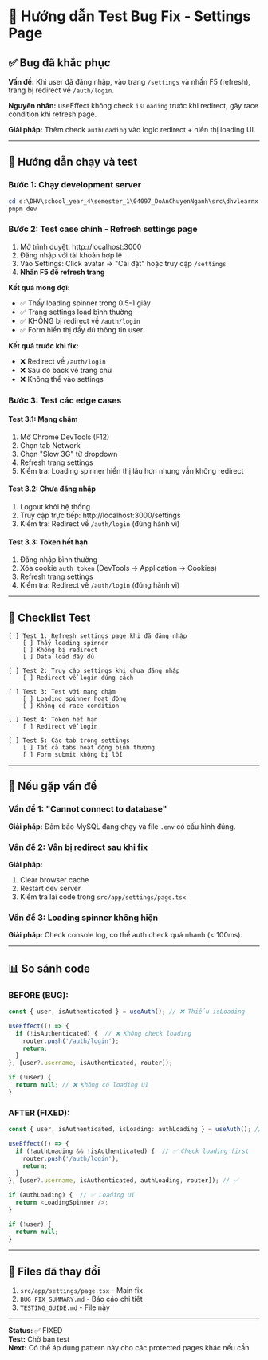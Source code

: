 # 🧪 Hướng dẫn Test Bug Fix - Settings Page

## ✅ Bug đã khắc phục

**Vấn đề:** Khi user đã đăng nhập, vào trang `/settings` và nhấn F5 (refresh), trang bị redirect về `/auth/login`.

**Nguyên nhân:** useEffect không check `isLoading` trước khi redirect, gây race condition khi refresh page.

**Giải pháp:** Thêm check `authLoading` vào logic redirect + hiển thị loading UI.

---

## 🚀 Hướng dẫn chạy và test

### Bước 1: Chạy development server

```powershell
cd e:\DHV\school_year_4\semester_1\04097_DoAnChuyenNganh\src\dhvlearnx
pnpm dev
```

### Bước 2: Test case chính - Refresh settings page

1. Mở trình duyệt: http://localhost:3000
2. Đăng nhập với tài khoản hợp lệ
3. Vào Settings: Click avatar → "Cài đặt" hoặc truy cập `/settings`
4. **Nhấn F5 để refresh trang**

**Kết quả mong đợi:**
- ✅ Thấy loading spinner trong 0.5-1 giây
- ✅ Trang settings load bình thường
- ✅ KHÔNG bị redirect về `/auth/login`
- ✅ Form hiển thị đầy đủ thông tin user

**Kết quả trước khi fix:**
- ❌ Redirect về `/auth/login`
- ❌ Sau đó back về trang chủ
- ❌ Không thể vào settings

### Bước 3: Test các edge cases

#### Test 3.1: Mạng chậm
1. Mở Chrome DevTools (F12)
2. Chọn tab Network
3. Chọn "Slow 3G" từ dropdown
4. Refresh trang settings
5. Kiểm tra: Loading spinner hiển thị lâu hơn nhưng vẫn không redirect

#### Test 3.2: Chưa đăng nhập
1. Logout khỏi hệ thống
2. Truy cập trực tiếp: http://localhost:3000/settings
3. Kiểm tra: Redirect về `/auth/login` (đúng hành vi)

#### Test 3.3: Token hết hạn
1. Đăng nhập bình thường
2. Xóa cookie `auth_token` (DevTools → Application → Cookies)
3. Refresh trang settings
4. Kiểm tra: Redirect về `/auth/login` (đúng hành vi)

---

## 📝 Checklist Test

```
[ ] Test 1: Refresh settings page khi đã đăng nhập
    [ ] Thấy loading spinner
    [ ] Không bị redirect
    [ ] Data load đầy đủ

[ ] Test 2: Truy cập settings khi chưa đăng nhập
    [ ] Redirect về login đúng cách

[ ] Test 3: Test với mạng chậm
    [ ] Loading spinner hoạt động
    [ ] Không có race condition

[ ] Test 4: Token hết hạn
    [ ] Redirect về login

[ ] Test 5: Các tab trong settings
    [ ] Tất cả tabs hoạt động bình thường
    [ ] Form submit không bị lỗi
```

---

## 🔧 Nếu gặp vấn đề

### Vấn đề 1: "Cannot connect to database"
**Giải pháp:** Đảm bảo MySQL đang chạy và file `.env` có cấu hình đúng.

### Vấn đề 2: Vẫn bị redirect sau khi fix
**Giải pháp:** 
1. Clear browser cache
2. Restart dev server
3. Kiểm tra lại code trong `src/app/settings/page.tsx`

### Vấn đề 3: Loading spinner không hiện
**Giải pháp:** Check console log, có thể auth check quá nhanh (< 100ms).

---

## 📊 So sánh code

### BEFORE (BUG):
```typescript
const { user, isAuthenticated } = useAuth(); // ❌ Thiếu isLoading

useEffect(() => {
  if (!isAuthenticated) {  // ❌ Không check loading
    router.push('/auth/login');
    return;
  }
}, [user?.username, isAuthenticated, router]);

if (!user) {
  return null; // ❌ Không có loading UI
}
```

### AFTER (FIXED):
```typescript
const { user, isAuthenticated, isLoading: authLoading } = useAuth(); // ✅

useEffect(() => {
  if (!authLoading && !isAuthenticated) {  // ✅ Check loading first
    router.push('/auth/login');
    return;
  }
}, [user?.username, isAuthenticated, authLoading, router]); // ✅

if (authLoading) {  // ✅ Loading UI
  return <LoadingSpinner />;
}

if (!user) {
  return null;
}
```

---

## 📌 Files đã thay đổi

1. `src/app/settings/page.tsx` - Main fix
2. `BUG_FIX_SUMMARY.md` - Báo cáo chi tiết
3. `TESTING_GUIDE.md` - File này

---

**Status:** ✅ FIXED  
**Test:** Chờ bạn test  
**Next:** Có thể áp dụng pattern này cho các protected pages khác nếu cần
